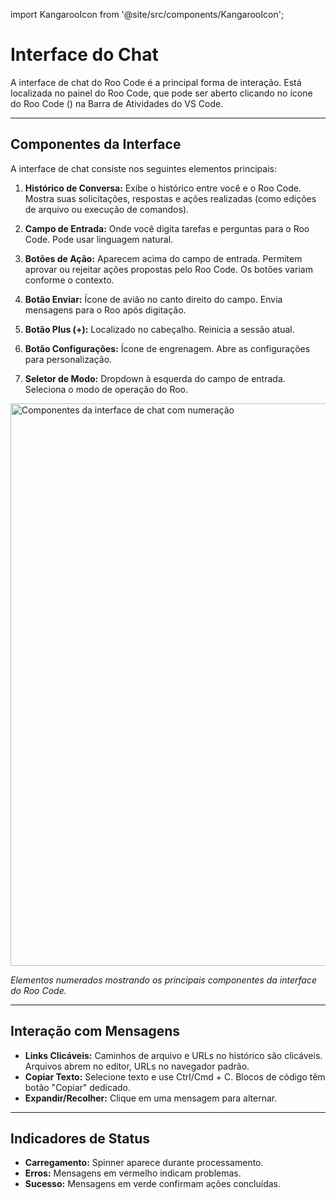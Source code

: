 import KangarooIcon from '@site/src/components/KangarooIcon';

# Interface do Chat

A interface de chat do Roo Code é a principal forma de interação. Está localizada no painel do Roo Code, que pode ser aberto clicando no ícone do Roo Code (<KangarooIcon />) na Barra de Atividades do VS Code.

---

## Componentes da Interface

A interface de chat consiste nos seguintes elementos principais:

1. **Histórico de Conversa:** Exibe o histórico entre você e o Roo Code. Mostra suas solicitações, respostas e ações realizadas (como edições de arquivo ou execução de comandos).

2. **Campo de Entrada:** Onde você digita tarefas e perguntas para o Roo Code. Pode usar linguagem natural.

3. **Botões de Ação:** Aparecem acima do campo de entrada. Permitem aprovar ou rejeitar ações propostas pelo Roo Code. Os botões variam conforme o contexto.

4. **Botão Enviar:** Ícone de avião no canto direito do campo. Envia mensagens para o Roo após digitação.

5. **Botão Plus (+):** Localizado no cabeçalho. Reinicia a sessão atual.

6. **Botão Configurações:** Ícone de engrenagem. Abre as configurações para personalização.

7. **Seletor de Modo:** Dropdown à esquerda do campo de entrada. Seleciona o modo de operação do Roo.

<img src="/img/the-chat-interface/the-chat-interface-1.png" alt="Componentes da interface de chat com numeração" width="900" />

*Elementos numerados mostrando os principais componentes da interface do Roo Code.*

---

## Interação com Mensagens

* **Links Clicáveis:** Caminhos de arquivo e URLs no histórico são clicáveis. Arquivos abrem no editor, URLs no navegador padrão.
* **Copiar Texto:** Selecione texto e use Ctrl/Cmd + C. Blocos de código têm botão "Copiar" dedicado.
* **Expandir/Recolher:** Clique em uma mensagem para alternar.

---

## Indicadores de Status

* **Carregamento:** Spinner aparece durante processamento.
* **Erros:** Mensagens em vermelho indicam problemas.
* **Sucesso:** Mensagens em verde confirmam ações concluídas.

